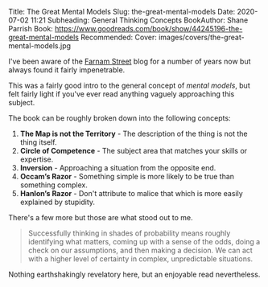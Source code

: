 Title: The Great Mental Models
Slug: the-great-mental-models
Date: 2020-07-02 11:21
Subheading: General Thinking Concepts
BookAuthor: Shane Parrish
Book: https://www.goodreads.com/book/show/44245196-the-great-mental-models
Recommended: 
Cover: images/covers/the-great-mental-models.jpg

I've been aware of the [Farnam Street](https://fs.blog/) blog for a number of years now but always found it fairly impenetrable.

This was a fairly good intro to the general concept of *mental models*, but felt fairly light if you've ever read anything vaguely approaching this subject.

The book can be roughly broken down into the following concepts:

1. **The Map is not the Territory** - The description of the thing is not the thing itself.
2. **Circle of Competence** - The subject area that matches your skills or expertise.
3. **Inversion** - Approaching a situation from the opposite end.
5. **Occam’s Razor** - Something simple is more likely to be true than something complex.
6. **Hanlon’s Razor** - Don't attribute to malice that which is more easily explained by stupidity.

There's a few more but those are what stood out to me.

> Successfully thinking in shades of probability means roughly identifying what matters, coming up with a sense of the odds, doing a check on our assumptions, and then making a decision. We can act with a higher level of certainty in complex, unpredictable situations.

Nothing earthshakingly revelatory here, but an enjoyable read nevertheless.
